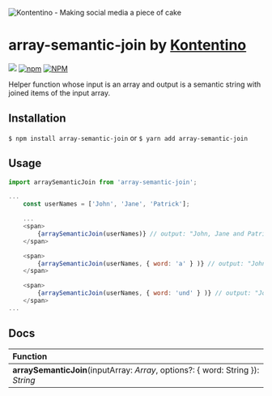 ![Kontentino - Making social media a piece of cake](https://static.kontentino.com/img/logo/logo.svg)
# array-semantic-join by [Kontentino](https://www.kontentino.com/)

[![](https://github.com/kontentino/array-semantic-join/workflows/Test/badge.svg)](https://github.com/kontentino/array-semantic-join/actions)
[![npm](https://img.shields.io/npm/v/@kontentino/array-semantic-join?style=plastic)](https://www.npmjs.com/package/@kontentino/array-semantic-join)
[![NPM](https://img.shields.io/npm/l/@kontentino/array-semantic-join)](https://github.com/kontentino/array-semantic-join/blob/master/LICENSE)

Helper function whose input is an array and output is a semantic string with joined items of the input array.

## Installation
`$ npm install array-semantic-join`
or
`$ yarn add array-semantic-join`

## Usage
```javascript
import arraySemanticJoin from 'array-semantic-join';

...
    const userNames = ['John', 'Jane', 'Patrick'];

    ...
    <span>
        {arraySemanticJoin(userNames)} // output: "John, Jane and Patrick"
    </span>

    <span>
        {arraySemanticJoin(userNames, { word: 'a' } )} // output: "John, Jane a Patrick"
    </span>

    <span>
        {arraySemanticJoin(userNames, { word: 'und' } )} // output: "John, Jane und Patrick"
    </span>
...
```

## Docs
| Function | 
|:-------------|
| **arraySemanticJoin**(inputArray: *Array*, options?: { word: String }): *String* |
